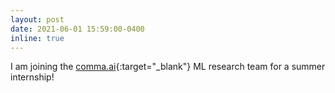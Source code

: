```yaml
---
layout: post
date: 2021-06-01 15:59:00-0400
inline: true
---
```


I am joining the [comma.ai](https://comma.ai/){:target="_blank"} ML research team for a summer internship!